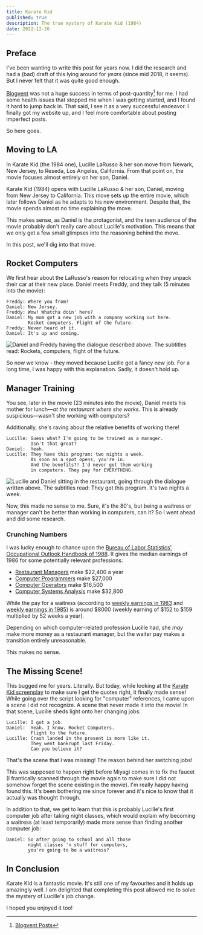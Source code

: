 ```yaml
---
title: Karate Kid
published: true
description: The true mystery of Karate Kid (1984) 
date: 2022-12-26
---
```


## Preface

I've been wanting to write this post for years now.
I did the research and had a (bad) draft of this lying around for *years* (since mid 2018, it seems).
But I never felt that it was quite good enough.

[Blogvent] was not a huge success in terms of post-quantity[^1] for me.
I had some health issues that stopped me when I was getting started,
and I found it hard to jump back in. That said, I see it as a very successful endeavor.
I finally got my website up, and I feel more comfortable about posting imperfect posts.

So here goes.

## Moving to LA

In Karate Kid (the 1984 one), Lucille LaRusso & her son move from Newark, New Jersey, to Reseda, Los Angeles, California.
From that point on, the movie focuses almost entirely on her son, Daniel.

Karate Kid (1984) opens with Lucille LaRusso & her son, Daniel, moving from New Jersey to California.
This move sets up the entire movie, which later follows Daniel as he adapts to his new environment.
Despite that, the movie spends almost no time explaining the move.

This makes sense, as Daniel is the protagonist,
and the teen audience of the movie probably don't really care about Lucille's motivation.
This means that we only get a few small glimpses into the reasoning behind the move.

In this post, we'll dig into that move.

## Rocket Computers

We first hear about the LaRusso's reason for relocating when they unpack their car at their new place.
Daniel meets Freddy, and they talk (5 minutes into the movie):

``` text
Freddy: Where you from?
Daniel: New Jersey.
Freddy: Wow! Whatcha doin' here?
Daniel: My mom got a new job with a company working out here.
        Rocket computers. Flight of the future.
Freddy: Never heard of it.
Daniel: It's up and coming.
```

![
Daniel and Freddy having the dialogue described above.
The subtitles read: Rockets, computers, flight of the future.
](Daniel_and_Freddy.jpg)

So now we know - they moved because Lucille got a fancy new job.
For a long time, I was happy with this explanation.
Sadly, it doesn't hold up.

## Manager Training

You see, later in the movie (23 minutes into the movie), Daniel meets his mother for lunch—*at the restaurant where she works*.
This is already suspicious—wasn't she working with computers?

Additionally, she's raving about the relative benefits of working there!

``` text
Lucille: Guess what? I'm going to be trained as a manager.
         Isn't that great?
Daniel:  Yeah.
Lucille: They have this program: two nights a week.
         As soon as a spot opens, you're in.
         And the benefits?! I'd never get them working
         in computers. They pay for EVERYTHING. 
```

![
Lucille and Daniel sitting in the restaurant, going through the dialogue written above.
The subtitles read: They got this program. It's two nights a week.
](Lucille_and_Daniel.jpg)


Now, this made no sense to me. Sure, it's the 80's, but being a waitress or manager can't be better than working in computers, can it?
So I went ahead and did some research.

### Crunching Numbers

I was lucky enough to chance upon the [Bureau of Labor Statistics' Occupational Outlook Handbook of 1988](https://books.google.co.il/books?vid=UCSC:32106017120509&redir_esc=y).
It gives the median earnings of 1986 for some potentially relevant professions:  

* [Restaurant Managers](https://books.google.co.il/books?id=COS7AAAAIAAJ&pg=PA45&hl=iw#v=onepage&q&f=false) make $22,400 a year
* [Computer Programmers](https://books.google.co.il/books?id=COS7AAAAIAAJ&pg=PA203&hl=iw#v=onepage&q&f=false) make $27,000
* [Computer Operators](https://books.google.co.il/books?id=COS7AAAAIAAJ&pg=PA233&hl=iw#v=onepage&q&f=false) make $16,500
* [Computer Systems Analysis](https://books.google.co.il/books?id=COS7AAAAIAAJ&pg=PA66&hl=iw#v=onepage&q&f=false) make $32,800

While the pay for a waitress (according to [weekly earnings in 1983](https://www.bls.gov/opub/mlr/1985/01/rpt1full.pdf)
and [weekly earnings in 1985](https://www.bls.gov/opub/mlr/1986/09/rpt1full.pdf))
is around $8000 (weekly earning of $152 to $159 multiplied by 52 weeks a year).

Depending on which computer-related profession Lucille had, she *may* make more money as a restaurant manager, but the waiter pay makes a transition entirely unreasonable.

This makes no sense.

## The Missing Scene!

This bugged me for years. Literally.
But today, while looking at the [Karate Kid screenplay](https://www.scriptslug.com/assets/scripts/karate-kid-1984.pdf)
to make sure I get the quotes right, it finally made sense!
While going over the script looking for "computer" references, I came upon a scene I did not recognize.
A scene that never made it into the movie!
In that scene, Lucille sheds light onto her changing jobs:

``` text
Lucille: I got a job.
Daniel:  Yeah. I know. Rocket Computers.
         Flight to the future.
Lucille: Crash landed in the present is more like it.
         They went bankrupt last Friday.
         Can you believe it?
```

That's the scene that I was missing! The reason behind her switching jobs!

This was supposed to happen right before Miyagi comes in to fix the faucet
(I frantically scanned through the movie again to make sure I did not somehow forget the scene existing in the movie).
I'm really happy having found this.
It's been bothering me since forever and it's nice to know that it actually was thought through.

In addition to that, we get to learn that this is probably Lucille's first computer job after taking night classes,
which would explain why becoming a waitress (at least temporarily) made more sense than finding another computer job:

``` text
Daniel: So after going to school and all those
        night classes 'n stuff for computers,
        you're going to be a waitress?
```

## In Conclusion

Karate Kid is a fantastic movie. It's still one of my favourites and it holds up amazingly well.
I am delighted that completing this post allowed me to solve the mystery of Lucille's job change.

I hoped you enjoyed it too!


[Blogvent]: ../blogvent-calendar-2022
[^1]: [Blogvent Posts](../../blogvent)